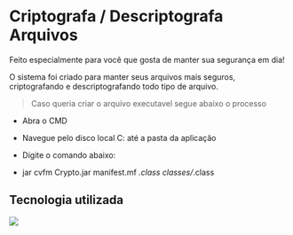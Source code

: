 # Criptografa / Descriptografa Arquivos

Feito especialmente para você que gosta de manter sua segurança em dia!

O sistema foi criado para manter seus arquivos mais seguros, criptografando e descriptografando todo tipo de arquivo.

> Caso queria criar o arquivo executavel segue abaixo o processo

- Abra o CMD

- Navegue pelo disco local C: até a pasta da aplicação

- Digite o comando abaixo:

- jar cvfm Crypto.jar manifest.mf *.class classes/*.class


## Tecnologia utilizada
<img align="left" src="https://raw.githubusercontent.com/Caio-Ruiz-Romanato/Encrypt-Descrypt-Files/main/logo-java-256.png"/>
